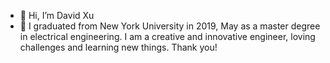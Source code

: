 - 👋 Hi, I’m David Xu
- 👀 I graduated from New York University in 2019, May as a master degree in electrical engineering. I am a creative and innovative engineer, loving challenges and learning new things. Thank you!


<!---
dxu26/dxu26 is a ✨ special ✨ repository because its `README.md` (this file) appears on your GitHub profile.
You can click the Preview link to take a look at your changes.
--->
